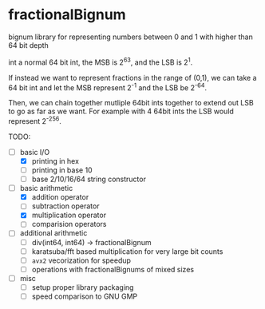 # fractionalBignum
bignum library for representing numbers between 0 and 1 with higher than 64 bit depth

int a normal 64 bit int, the MSB is 2<sup>63</sup>, and the LSB is 2<sup>1</sup>.

If instead we want to represent fractions in the range of (0,1), we can take a 64 bit int and let the MSB represent 2<sup>-1</sup>
and the LSB be 2<sup>-64</sup>.

Then, we can chain together mutliple 64bit ints together to extend out LSB to go as far as we want. For example with 4 64bit ints the LSB would represent 2<sup>-256</sup>.


TODO:
 - [ ] basic I/O
    - [x] printing in hex
    - [ ] printing in base 10
    - [ ] base 2/10/16/64 string constructor
 - [ ] basic arithmetic
    - [x] addition operator
    - [ ] subtraction operator
    - [x] multiplication operator
    - [ ] comparision operators
 - [ ] additional arithmetic
    - [ ] div(int64, int64) -> fractionalBignum
    - [ ] karatsuba/fft based multiplication for very large bit counts
    - [ ] `avx2` vecorization for speedup
    - [ ] operations with fractionalBignums of mixed sizes
 - [ ] misc
    - [ ] setup proper library packaging
    - [ ] speed comparison to GNU GMP
